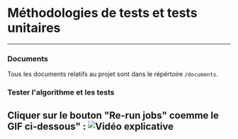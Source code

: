 # Méthodologies de tests et tests unitaires
---
### Documents

Tous les documents relatifs au projet sont dans le répértoire `/documents`.

### Tester l'algorithme et les tests

Cliquer sur le bouton "Re-run jobs" coemme le GIF ci-dessous" :
![Vidéo explicative](https://www.aht.li/3861929/SwartZCoding_test-action--Mozilla-Firefox-2024-07-20-18-20-22.gif)
---